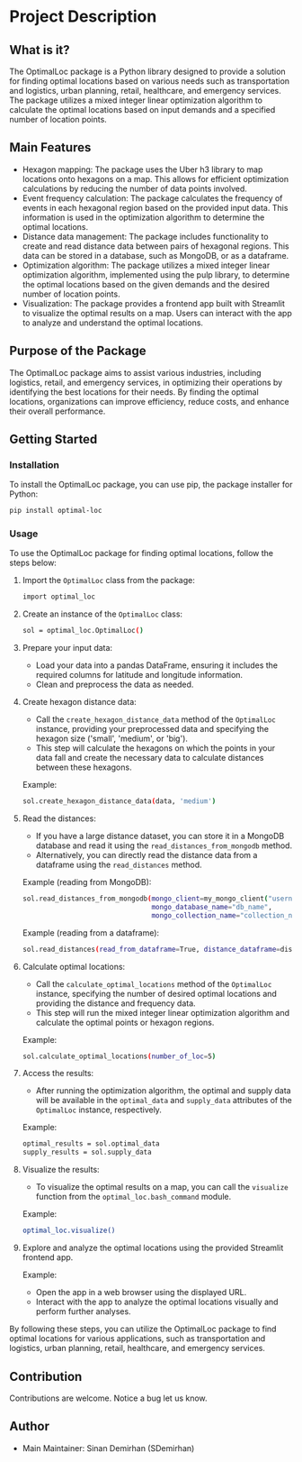 # Project Description

## What is it?

The OptimalLoc package is a Python library designed to provide a solution for finding optimal locations based on various needs such as transportation and logistics, urban planning, retail, healthcare, and emergency services. The package utilizes a mixed integer linear optimization algorithm to calculate the optimal locations based on input demands and a specified number of location points.

## Main Features

- Hexagon mapping: The package uses the Uber h3 library to map locations onto hexagons on a map. This allows for efficient optimization calculations by reducing the number of data points involved.
- Event frequency calculation: The package calculates the frequency of events in each hexagonal region based on the provided input data. This information is used in the optimization algorithm to determine the optimal locations.
- Distance data management: The package includes functionality to create and read distance data between pairs of hexagonal regions. This data can be stored in a database, such as MongoDB, or as a dataframe.
- Optimization algorithm: The package utilizes a mixed integer linear optimization algorithm, implemented using the pulp library, to determine the optimal locations based on the given demands and the desired number of location points.
- Visualization: The package provides a frontend app built with Streamlit to visualize the optimal results on a map. Users can interact with the app to analyze and understand the optimal locations.

## Purpose of the Package

The OptimalLoc package aims to assist various industries, including logistics, retail, and emergency services, in optimizing their operations by identifying the best locations for their needs. By finding the optimal locations, organizations can improve efficiency, reduce costs, and enhance their overall performance.

## Getting Started

### Installation

To install the OptimalLoc package, you can use pip, the package installer for Python:
```bash
pip install optimal-loc
```

### Usage

To use the OptimalLoc package for finding optimal locations, follow the steps below:

1. Import the `OptimalLoc` class from the package:

    ```bash
    import optimal_loc
    ```

2. Create an instance of the `OptimalLoc` class:

    ```bash
    sol = optimal_loc.OptimalLoc()
    ```

3. Prepare your input data:
   - Load your data into a pandas DataFrame, ensuring it includes the required columns for latitude and longitude information.
   - Clean and preprocess the data as needed.

4. Create hexagon distance data:
   - Call the `create_hexagon_distance_data` method of the `OptimalLoc` instance, providing your preprocessed data and specifying the hexagon size ('small', 'medium', or 'big').
   - This step will calculate the hexagons on which the points in your data fall and create the necessary data to calculate distances between these hexagons.

    Example:
    ```bash
    sol.create_hexagon_distance_data(data, 'medium')
    ```

5. Read the distances:
   - If you have a large distance dataset, you can store it in a MongoDB database and read it using the `read_distances_from_mongodb` method.
   - Alternatively, you can directly read the distance data from a dataframe using the `read_distances` method.

    Example (reading from MongoDB):
    ```bash
    sol.read_distances_from_mongodb(mongo_client=my_mongo_client("username", "password"),
                                    mongo_database_name="db_name",
                                    mongo_collection_name="collection_name")
    ```

    Example (reading from a dataframe):
    ```bash
    sol.read_distances(read_from_dataframe=True, distance_dataframe=distance_data)
    ```

6. Calculate optimal locations:
   - Call the `calculate_optimal_locations` method of the `OptimalLoc` instance, specifying the number of desired optimal locations and providing the distance and frequency data.
   - This step will run the mixed integer linear optimization algorithm and calculate the optimal points or hexagon regions.

    Example:
    ```bash
    sol.calculate_optimal_locations(number_of_loc=5)
    ```

7. Access the results:
   - After running the optimization algorithm, the optimal and supply data will be available in the `optimal_data` and `supply_data` attributes of the `OptimalLoc` instance, respectively.

    Example:
    ```bash
    optimal_results = sol.optimal_data
    supply_results = sol.supply_data
    ```

8. Visualize the results:
   - To visualize the optimal results on a map, you can call the `visualize` function from the `optimal_loc.bash_command` module.

    Example:
    ```bash
    optimal_loc.visualize()
    ```

9. Explore and analyze the optimal locations using the provided Streamlit frontend app.

   Example:
   - Open the app in a web browser using the displayed URL.
   - Interact with the app to analyze the optimal locations visually and perform further analyses.

By following these steps, you can utilize the OptimalLoc package to find optimal locations for various applications, such as transportation and logistics, urban planning, retail, healthcare, and emergency services.


## Contribution
Contributions are welcome.
Notice a bug let us know.

## Author
+ Main Maintainer: Sinan Demirhan (SDemirhan)